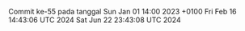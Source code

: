 Commit ke-55 pada tanggal Sun Jan 01 14:00 2023 +0100
Fri Feb 16 14:43:06 UTC 2024
Sat Jun 22 23:43:08 UTC 2024
